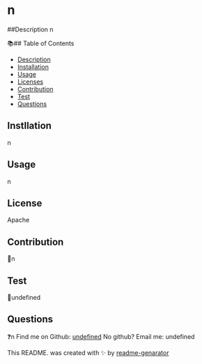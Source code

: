 
  # n

  ##Description
  n

  📚## Table of Contents
  - [Description](#description)
  - [Installation](#install)
  - [Usage](#usage)
  - [Licenses](#license)
  - [Contribution](#contribution)
  - [Test](#test)
  - [Questions](#questions)

  ## Instllation
  n

  ## Usage
  n

  ## License
  Apache

  ## Contribution
  👥n
  
  ## Test
  🧪undefined

  ## Questions
  ❓n
  Find me on Github: [undefined](https://github.comundefined)
  No github? Email me: undefined

  This README. was created with ✨ by [readme-genarator](https://mandahos.github.io/readme-genarator/)
  